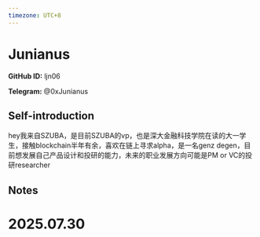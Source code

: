 ```yaml
---
timezone: UTC+8
---
```


# Junianus

**GitHub ID:** ljn06

**Telegram:** @0xJunianus

## Self-introduction

hey我来自SZUBA，是目前SZUBA的vp，也是深大金融科技学院在读的大一学生，接触blockchain半年有余，喜欢在链上寻求alpha，是一名genz degen，目前想发展自己产品设计和投研的能力，未来的职业发展方向可能是PM or VC的投研researcher

## Notes

<!-- Content_START -->

# 2025.07.30


<!-- Content_END -->
